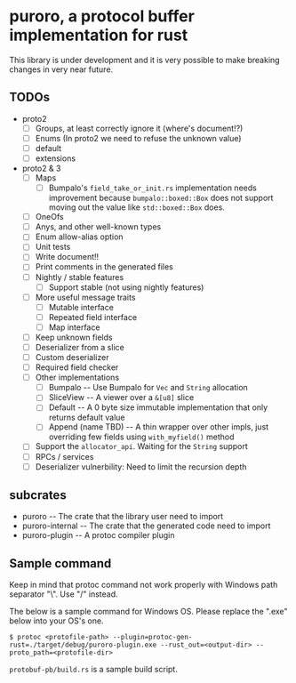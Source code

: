 # puroro, a protocol buffer implementation for rust

This library is under development and it is very possible to make breaking changes in very near future.

## TODOs
- proto2
    - [ ] Groups, at least correctly ignore it (where's document!?)
    - [ ] Enums (In proto2 we need to refuse the unknown value)
    - [ ] default
    - [ ] extensions
- proto2 & 3
    - [ ] Maps
        - [ ] Bumpalo's `field_take_or_init.rs` implementation needs improvement because `bumpalo::boxed::Box` does not support moving out the value like `std::boxed::Box` does.
    - [ ] OneOfs
    - [ ] Anys, and other well-known types
    - [ ] Enum allow-alias option
    - [ ] Unit tests
    - [ ] Write document!!
    - [ ] Print comments in the generated files
    - [ ] Nightly / stable features
        - [ ] Support stable (not using nightly features)
    - [ ] More useful message traits
        - [ ] Mutable interface
        - [ ] Repeated field interface
        - [ ] Map interface
    - [ ] Keep unknown fields
    - [ ] Deserializer from a slice
    - [ ] Custom deserializer
    - [ ] Required field checker
    - [ ] Other implementations
        - [ ] Bumpalo -- Use Bumpalo for `Vec` and `String` allocation
        - [ ] SliceView -- A viewer over a `&[u8]` slice
        - [ ] Default -- A 0 byte size immutable implementation that only returns default value
        - [ ] Append (name TBD) -- A thin wrapper over other impls, just overriding few fields using `with_myfield()` method
    - [ ] Support the `allocator_api`. Waiting for the `String` support
    - [ ] RPCs / services
    - [ ] Deserializer vulnerbility: Need to limit the recursion depth

## subcrates

- puroro -- The crate that the library user need to import
- puroro-internal -- The crate that the generated code need to import
- puroro-plugin -- A protoc compiler plugin

## Sample command
Keep in mind that protoc command not work properly with Windows path separator "\\". Use "/" instead.

The below is a sample command for Windows OS.
Please replace the ".exe" below into your OS's one.

```
$ protoc <protofile-path> --plugin=protoc-gen-rust=./target/debug/puroro-plugin.exe --rust_out=<output-dir> --proto_path=<protofile-dir>
```

`protobuf-pb/build.rs` is a sample build script.
